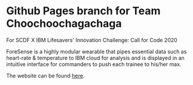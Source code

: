 # Github Pages branch for Team Choochoochagachaga

For SCDF X IBM Lifesavers' Innovation Challenge: Call for Code 2020

ForeSense is a highly modular wearable that pipes essential data such as heart-rate & temperature to IBM cloud for analysis and is displayed in an intuitive interface for commanders to push each trainee to his/her max.

The website can be found [here](https://1487quantum.github.io/choochoochagachaga/).
